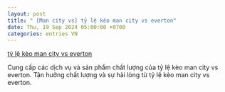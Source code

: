 ```yaml
---
layout: post
title: " [Man city vs] tỷ lệ kèo man city vs everton"
date: Thu, 19 Sep 2024 05:00:00 +0700
categories: entries VN
---
```

[tỷ lệ kèo man city vs everton](https://www.bienphong.com.vn/t%E1%BB%B7-l%E1%BB%87-k%C3%A8o-man-city-vs-everton)

Cung cấp các dịch vụ và sản phẩm chất lượng của tỷ lệ kèo man city vs everton. Tận hưởng chất lượng và sự hài lòng từ tỷ lệ kèo man city vs everton.️

